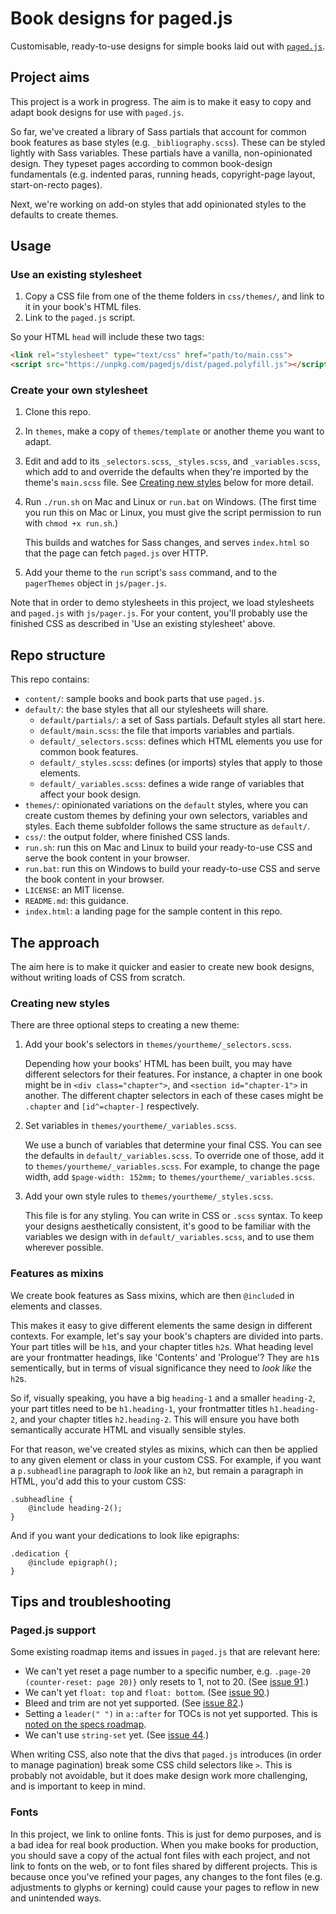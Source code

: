# Book designs for paged.js

Customisable, ready-to-use designs for simple books laid out with [`paged.js`](https://gitlab.pagedmedia.org/tools/pagedjs).

## Project aims

This project is a work in progress. The aim is to make it easy to copy and adapt book designs for use with `paged.js`.

So far, we've created a library of Sass partials that account for common book features as base styles (e.g. `_bibliography.scss`). These can be styled lightly with Sass variables. These partials have a vanilla, non-opinionated design. They typeset pages according to common book-design fundamentals (e.g. indented paras, running heads, copyright-page layout, start-on-recto pages).

Next, we're working on add-on styles that add opinionated styles to the defaults to create themes.

## Usage

### Use an existing stylesheet

1. Copy a CSS file from one of the theme folders in `css/themes/`, and link to it in your book's HTML files.
2. Link to the `paged.js` script.

So your HTML `head` will include these two tags:

```html
<link rel="stylesheet" type="text/css" href="path/to/main.css">
<script src="https://unpkg.com/pagedjs/dist/paged.polyfill.js"></script>
```

### Create your own stylesheet

1. Clone this repo.
1. In `themes`, make a copy of `themes/template` or another theme you want to adapt.
1. Edit and add to its `_selectors.scss`, `_styles.scss`, and `_variables.scss`, which add to and override the defaults when they're imported by the theme's `main.scss` file. See [Creating new styles](#creating-new-styles) below for more detail.
1. Run `./run.sh` on Mac and Linux or `run.bat` on Windows. (The first time you run this on Mac or Linux, you must give the script permission to run with `chmod +x run.sh`.)

   This builds and watches for Sass changes, and serves `index.html` so that the page can fetch `paged.js` over HTTP.

1. Add your theme to the `run` script's `sass` command, and to the `pagerThemes` object in `js/pager.js`.

Note that in order to demo stylesheets in this project, we load stylesheets and `paged.js` with `js/pager.js`. For your content, you'll probably use the finished CSS as described in 'Use an existing stylesheet' above.

## Repo structure

This repo contains:

- `content/`: sample books and book parts that use `paged.js`.
- `default/`: the base styles that all our stylesheets will share.
    - `default/partials/`: a set of Sass partials. Default styles all start here.
    - `default/main.scss`: the file that imports variables and partials.
    - `default/_selectors.scss`: defines which HTML elements you use for common book features.
    - `default/_styles.scss`: defines (or imports) styles that apply to those elements.
    - `default/_variables.scss`: defines a wide range of variables that affect your book design.
- `themes/`: opinionated variations on the `default` styles, where you can create custom themes by defining your own selectors, variables and styles. Each theme subfolder follows the same structure as `default/`.
- `css/`: the output folder, where finished CSS lands.
- `run.sh`: run this on Mac and Linux to build your ready-to-use CSS and serve the book content in your browser.
- `run.bat`: run this on Windows to build your ready-to-use CSS and serve the book content in your browser.
- `LICENSE`: an MIT license.
- `README.md`: this guidance.
- `index.html`: a landing page for the sample content in this repo.

## The approach

The aim here is to make it quicker and easier to create new book designs, without writing loads of CSS from scratch.

### Creating new styles

There are three optional steps to creating a new theme:

1. Add your book's selectors in `themes/yourtheme/_selectors.scss`.

   Depending how your books' HTML has been built, you may have different selectors for their features. For instance, a chapter in one book might be in `<div class="chapter">`, and `<section id="chapter-1">` in another. The different chapter selectors in each of these cases might be `.chapter` and `[id^=chapter-]` respectively.

1. Set variables in `themes/yourtheme/_variables.scss`.

   We use a bunch of variables that determine your final CSS. You can see the defaults in `default/_variables.scss`. To override one of those, add it to `themes/yourtheme/_variables.scss`. For example, to change the page width, add `$page-width: 152mm;` to `themes/yourtheme/_variables.scss`.

1. Add your own style rules to `themes/yourtheme/_styles.scss`.

   This file is for any styling. You can write in CSS or `.scss` syntax. To keep your designs aesthetically consistent, it's good to be familiar with the variables we design with in `default/_variables.scss`, and to use them wherever possible.

### Features as mixins

We create book features as Sass mixins, which are then `@include`d in elements and classes.

This makes it easy to give different elements the same design in different contexts. For example, let's say your book's chapters are divided into parts. Your part titles will be `h1`s, and your chapter titles `h2`s. What heading level are your frontmatter headings, like 'Contents' and 'Prologue'? They are `h1`s sementically, but in terms of visual significance they need to *look like* the `h2`s.

So if, visually speaking, you have a big `heading-1` and a smaller `heading-2`, your part titles need to be `h1.heading-1`, your frontmatter titles `h1.heading-2`, and your chapter titles `h2.heading-2`. This will ensure you have both semantically accurate HTML and visually sensible styles.

For that reason, we've created styles as mixins, which can then be applied to any given element or class in your custom CSS. For example, if you want a `p.subheadline` paragraph to *look* like an `h2`, but remain a paragraph in HTML, you'd add this to your custom CSS:

```
.subheadline {
    @include heading-2();
}
```

And if you want your dedications to look like epigraphs:

```
.dedication {
    @include epigraph();
}
```

## Tips and troubleshooting

### Paged.js support

Some existing roadmap items and issues in `paged.js` that are relevant here:

- We can't yet reset a page number to a specific number, e.g. `.page-20 (counter-reset: page 20)}` only resets to 1, not to 20. (See [issue 91](https://gitlab.pagedmedia.org/tools/pagedjs/issues/91).)
- We can't yet `float: top` and `float: bottom`. (See [issue 90](https://gitlab.pagedmedia.org/tools/pagedjs/issues/90).)
- Bleed and trim are not yet supported. (See [issue 82](https://gitlab.pagedmedia.org/tools/pagedjs/issues/82).)
- Setting a `leader(" ")` in `a::after` for TOCs is not yet supported. This is [noted on the specs roadmap](https://gitlab.pagedmedia.org/tools/pagedjs/wikis/Support-of-specifications).
- We can't use `string-set` yet. (See [issue 44](https://gitlab.pagedmedia.org/tools/pagedjs/issues/44).)

When writing CSS, also note that the divs that `paged.js` introduces (in order to manage pagination) break some CSS child selectors like `>`. This is probably not avoidable, but it does make design work more challenging, and is important to keep in mind.

### Fonts

In this project, we link to online fonts. This is just for demo purposes, and is a bad idea for real book production. When you make books for production, you should save a copy of the actual font files with each project, and not link to fonts on the web, or to font files shared by different projects. This is because once you've refined your pages, any changes to the font files (e.g. adjustments to glyphs or kerning) could cause your pages to reflow in new and unintended ways.
